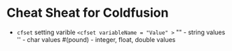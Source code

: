 # Cheat Sheat for Coldfusion
- `cfset` setting varible
  `<cfset variableName = "Value" >`
  "" - string values
  '' - char values
  #(pound) - integer, float, double values
  
